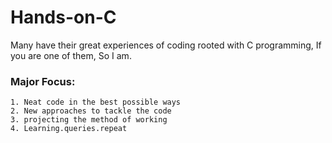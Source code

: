# Hands-on-C
Many have their great experiences of coding rooted with C programming, If you are one of them, So I am.
### Major Focus: 
    1. Neat code in the best possible ways
    2. New approaches to tackle the code
    3. projecting the method of working
    4. Learning.queries.repeat
